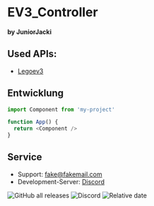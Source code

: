 # EV3_Controller
**by JuniorJacki**
## Used APIs:
- [Legoev3](https://github.com/BrianPeek/legoev3)

## Entwicklung

```javascript
import Component from 'my-project'

function App() {
  return <Component />
}
```


## Service
- Support: fake@fakemail.com
- Development-Server: [Discord](https://discord.gg/pf4FaBXtX7)


![GitHub all releases](https://img.shields.io/github/downloads/JuniorJacki/EV3-Controller/total?label=Downloads&logo=GITHUB&logoColor=%23ff0000) 
![Discord](https://img.shields.io/discord/897018883452571669?label=Discord&logo=Discord)
![Relative date](https://img.shields.io/date/1633949168?label=Letztes%20Update&logo=CLockify)

